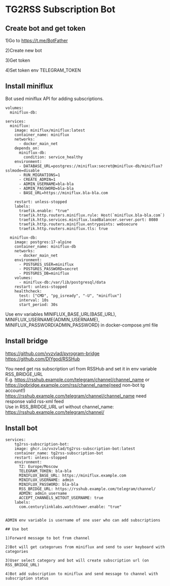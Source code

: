 # TG2RSS Subscription Bot

## Create bot and get token

1)Go to https://t.me/BotFather

2)Create new bot

3)Get token

4)Set token env TELEGRAM_TOKEN


## Install miniflux

Bot used miniflux API for adding subscriptions.

```docker-compose
volumes:
  miniflux-db:
  
services:
  miniflux:
    image: miniflux/miniflux:latest
    container_name: miniflux
    networks:
      - docker_main_net
    depends_on:
      miniflux-db:
        condition: service_healthy
    environment:
      - DATABASE_URL=postgres://miniflux:secret@miniflux-db/miniflux?sslmode=disable
      - RUN_MIGRATIONS=1
      - CREATE_ADMIN=1
      - ADMIN_USERNAME=bla-bla
      - ADMIN_PASSWORD=bla-bla
      - BASE_URL=https://miniflux.bla-bla.com

    restart: unless-stopped
    labels:
      traefik.enable: "true"
      traefik.http.routers.miniflux.rule: Host(`miniflux.bla-bla.com`)
      traefik.http.services.miniflux.loadBalancer.server.port: 8080
      traefik.http.routers.miniflux.entrypoints: websecure
      traefik.http.routers.miniflux.tls: true
        
  miniflux-db:
    image: postgres:17-alpine
    container_name: miniflux-db
    networks:
      - docker_main_net
    environment:
      - POSTGRES_USER=miniflux
      - POSTGRES_PASSWORD=secret
      - POSTGRES_DB=miniflux
    volumes:
      - miniflux-db:/var/lib/postgresql/data
    restart: unless-stopped
    healthcheck:
      test: ["CMD", "pg_isready", "-U", "miniflux"]
      interval: 10s
      start_period: 30s
```

Use env variables MINIFLUX_BASE_URL(BASE_URL), MINIFLUX_USERNAME(ADMIN_USERNAME), MINIFLUX_PASSWORD(ADMIN_PASSWORD) in docker-compose.yml file


## Install bridge 

https://github.com/vvzvlad/pyrogram-bridge  
https://github.com/DIYgod/RSSHub  


You need get rss subscription url from RSSHub and set it in env variable RSS_BRIDGE_URL    
E.g. https://rsshub.example.com/telegram/channel/channel_name or https://pgbridge.example.com/rss/channel_name(need non-bot tg account!)  
https://rsshub.example.com/telegram/channel/channel_name need response valid rss-xml feed  
Use in RSS_BRIDGE_URL url without channel_name: https://rsshub.example.com/telegram/channel/  


## Install bot

```docker-compose
services:
    tg2rss-subscription-bot:
    image: ghcr.io/vvzvlad/tg2rss-subscription-bot:latest
    container_name: tg2rss-subscription-bot
    restart: unless-stopped
    environment:
      TZ: Europe/Moscow
      TELEGRAM_TOKEN: bla-bla
      MINIFLUX_BASE_URL: https://miniflux.example.com
      MINIFLUX_USERNAME: admin
      MINIFLUX_PASSWORD: bla-bla
      RSS_BRIDGE_URL: https://rsshub.example.com/telegram/channel/
      ADMIN: admin_username
      ACCEPT_CHANNELS_WITOUT_USERNAME: true
    labels:
      com.centurylinklabs.watchtower.enable: "true"


ADMIN env variable is username of one user who can add subscriptions

## Use bot

1)Forward message to bot from channel

2)Bot will get categorues from miniflux and send to user keyboard with categories

3)User select category and bot will create subscription url (on RSS_BRIDGE_URL)

4)Bot add subscription to miniflux and send message to channel with subscription status

